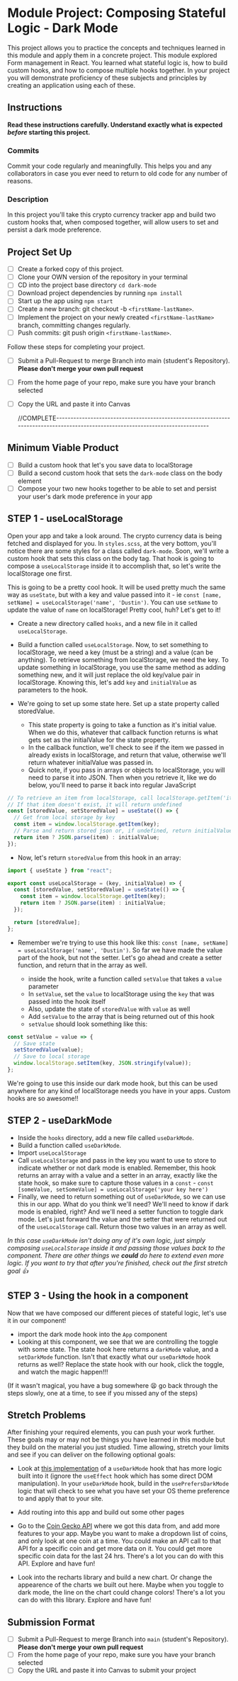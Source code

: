# Module Project: Composing Stateful Logic - Dark Mode

This project allows you to practice the concepts and techniques learned in this module and apply them in a concrete project. This module explored Form management in React. You learned what stateful logic is, how to build custom hooks, and how to compose multiple hooks together. In your project you will demonstrate proficiency of these subjects and principles by creating an application using each of these.

## Instructions

**Read these instructions carefully. Understand exactly what is expected _before_ starting this project.**

### Commits

Commit your code regularly and meaningfully. This helps you and any collaborators in case you ever need to return to old code for any number of reasons.

### Description

In this project you'll take this crypto currency tracker app and build two custom hooks that, when composed together, will allow users to set and persist a dark mode preference.

## Project Set Up

- [ ] Create a forked copy of this project.
- [ ] Clone your OWN version of the repository in your terminal
- [ ] CD into the project base directory `cd dark-mode`
- [ ] Download project dependencies by running `npm install`
- [ ] Start up the app using `npm start`
- [ ] Create a new branch: git checkout -b `<firstName-lastName>`.
- [ ] Implement the project on your newly created `<firstName-lastName>` branch, committing changes regularly.
- [ ] Push commits: git push origin `<firstName-lastName>`.

Follow these steps for completing your project.

- [ ] Submit a Pull-Request to merge <firstName-lastName> Branch into main (student's Repository). **Please don't merge your own pull request**
- [ ] From the home page of your repo, make sure you have your branch selected
- [ ] Copy the URL and paste it into Canvas
  
	//COMPLETE--------------------------------------------------------------------------------------------------------------------------------

## Minimum Viable Product

- [ ] Build a custom hook that let's you save data to localStorage
- [ ] Build a second custom hook that sets the `dark-mode` class on the body element
- [ ] Compose your two new hooks together to be able to set and persist your user's dark mode preference in your app

## STEP 1 - useLocalStorage

Open your app and take a look around. The crypto currency data is being fetched and displayed for you. In `styles.scss`, at the very bottom, you'll notice there are some styles for a class called `dark-mode`. Soon, we'll write a custom hook that sets this class on the body tag. That hook is going to compose a `useLocalStorage` inside it to accomplish that, so let's write the localStorage one first.

This is going to be a pretty cool hook. It will be used pretty much the same way as `useState`, but with a key and value passed into it - ie `const [name, setName] = useLocalStorage('name', 'Dustin')`. You can use `setName` to update the value of `name` on localStorage! Pretty cool, huh? Let's get to it!

- Create a new directory called `hooks`, and a new file in it called `useLocalStorage`.
- Build a function called `useLocalStorage`. Now, to set something to localStorage, we need a key (must be a string) and a value (can be anything). To retrieve something from localStorage, we need the key. To update something in localStorage, you use the same method as adding something new, and it will just replace the old key/value pair in localStorage. Knowing this, let's add `key` and `initialValue` as parameters to the hook.

- We're going to set up some state here. Set up a state property called storedValue.
  - This state property is going to take a function as it's initial value. When we do this, whatever that callback function returns is what gets set as the initialValue for the state property.
  - In the callback function, we'll check to see if the item we passed in already exists in localStorage, and return that value, otherwise we'll return whatever initialValue was passed in.
  - Quick note, if you pass in arrays or objects to localStorage, you will need to parse it into JSON. Then when you retrieve it, like we do below, you'll need to parse it back into regular JavaScript

```js
// To retrieve an item from localStorage, call localStorage.getItem('itemName')
// If that item doesn't exist, it will return undefined
const [storedValue, setStoredValue] = useState(() => {
  // Get from local storage by key
  const item = window.localStorage.getItem(key);
  // Parse and return stored json or, if undefined, return initialValue
  return item ? JSON.parse(item) : initialValue;
});
```

- Now, let's return `storedValue` from this hook in an array:

```js
import { useState } from "react";

export const useLocalStorage = (key, initialValue) => {
  const [storedValue, setStoredValue] = useState(() => {
    const item = window.localStorage.getItem(key);
    return item ? JSON.parse(item) : initialValue;
  });

  return [storedValue];
};
```

- Remember we're trying to use this hook like this: `const [name, setName] = useLocalStorage('name', 'Dustin')`. So far we have made the value part of the hook, but not the setter. Let's go ahead and create a setter function, and return that in the array as well.

  - inside the hook, write a function called `setValue` that takes a `value` parameter
  - In `setValue`, set the `value` to localStorage using the `key` that was passed into the hook itself
  - Also, update the state of `storedValue` with `value` as well
  - Add `setValue` to the array that is being returned out of this hook
  - `setValue` should look something like this:

```js
const setValue = value => {
  // Save state
  setStoredValue(value);
  // Save to local storage
  window.localStorage.setItem(key, JSON.stringify(value));
};
```

We're going to use this inside our dark mode hook, but this can be used anywhere for any kind of localStorage needs you have in your apps. Custom hooks are so awesome!!






## STEP 2 - useDarkMode

- Inside the `hooks` directory, add a new file called `useDarkMode`.
- Build a function called `useDarkMode`.
- Import `useLocalStorage`
- Call `useLocalStorage` and pass in the key you want to use to store to indicate whether or not dark mode is enabled. Remember, this hook returns an array with a value and a setter in an array, exactly like the state hook, so make sure to capture those values in a `const` - `const [someValue, setSomeValue] = useLocalStorage('your key here')`
- Finally, we need to return something out of `useDarkMode`, so we can use this in our app. What do you think we'll need? We'll need to know if dark mode is enabled, right? And we'll need a setter function to toggle dark mode. Let's just forward the value and the setter that were returned out of the `useLocalStorage` call. Return those two values in an array as well.

_In this case `useDarkMode` isn't doing any of it's own logic, just simply composing `useLocalStorage` inside it and passing those values back to the component. There are other things we **could** do here to extend even more logic. If you want to try that after you're finished, check out the first stretch goal 👍_






## STEP 3 - Using the hook in a component

Now that we have composed our different pieces of stateful logic, let's use it in our component!

- import the dark mode hook into the `App` component
- Looking at this component, we see that we are controlling the toggle with some state. The state hook here returns a `darkMode` value, and a `setDarkMode` function. Isn't that exactly what our `useDarkMode` hook returns as well? Replace the state hook with our hook, click the toggle, and watch the magic happen!!!

(If it wasn't magical, you have a bug somewhere 😫 go back through the steps slowly, one at a time, to see if you missed any of the steps)


























## Stretch Problems

After finishing your required elements, you can push your work further. These goals may or may not be things you have learned in this module but they build on the material you just studied. Time allowing, stretch your limits and see if you can deliver on the following optional goals:

- Look at [this implementation](https://usehooks.com/useDarkMode/) of a `useDarkMode` hook that has more logic built into it (ignore the `useEffect` hook which has some direct DOM manipulation). In your `useDarkMode` hook, build in the `usePrefersDarkMode` logic that will check to see what you have set your OS theme preference to and apply that to your site.

- Add routing into this app and build out some other pages

- Go to the [Coin Gecko API](https://www.coingecko.com/) where we got this data from, and add more features to your app. Maybe you want to make a dropdown list of coins, and only look at one coin at a time. You could make an API call to that API for a specific coin and get more data on it. You could get more specific coin data for the last 24 hrs. There's a lot you can do with this API. Explore and have fun!

- Look into the recharts library and build a new chart. Or change the appearence of the charts we built out here. Maybe when you toggle to dark mode, the line on the chart could change colors! There's a lot you can do with this library. Explore and have fun!

## Submission Format

- [ ] Submit a Pull-Request to merge <firstName-lastName> Branch into `main` (student's Repository). **Please don't merge your own pull request**
- [ ] From the home page of your repo, make sure you have your branch selected
- [ ] Copy the URL and paste it into Canvas to submit your project
